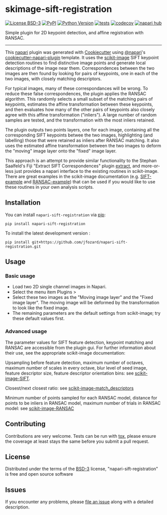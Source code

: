 # skimage-sift-registration

[![License BSD-3](https://img.shields.io/pypi/l/napari-sift-registration.svg?color=green)](https://github.com/jfozard/napari-sift-registration/raw/main/LICENSE)
[![PyPI](https://img.shields.io/pypi/v/napari-sift-registration.svg?color=green)](https://pypi.org/project/napari-sift-registration)
[![Python Version](https://img.shields.io/pypi/pyversions/napari-sift-registration.svg?color=green)](https://python.org)
[![tests](https://github.com/jfozard/napari-sift-registration/workflows/tests/badge.svg)](https://github.com/jfozard/napari-sift-registration/actions)
[![codecov](https://codecov.io/gh/jfozard/napari-sift-registration/branch/main/graph/badge.svg)](https://codecov.io/gh/jfozard/napari-sift-registration)
[![napari hub](https://img.shields.io/endpoint?url=https://api.napari-hub.org/shields/napari-sift-registration)](https://napari-hub.org/plugins/napari-sift-registration)

Simple plugin for 2D keypoint detection, and affine registration with RANSAC.

----------------------------------

This [napari] plugin was generated with [Cookiecutter] using [@napari]'s [cookiecutter-napari-plugin] template.
It uses the [scikit-image] SIFT keypoint detection routines to find distinctive image points and generate local descriptions of the image near them.
Correspondences between the two images are then found by looking for pairs of keypoints, one in each of the two images, with closely matching descriptors.

For typical images, many of these correspondances will be wrong. To reduce these false correspondences, the plugin applies the RANSAC algorithm. This randomly selects a small subset of the matching pairs of keypoints, estimates the affine transformation between these keypoints, and then evaluates how many of the other pairs of keypoints also closely agree with this affine transformation ("inliers"). A large number of random samples are tested, and the transformation with the most inliers retained.

The plugin outputs two points layers, one for each image, containing all the corresponding SIFT keypoints betwee the two images, highlighting (and labelling) those that were retained as inliers after RANSAC matching. It also uses the estimated affine transformation between the two images to deform the "moving" image layer onto the "fixed" image layer.

This approach is an attempt to provide similar functionality to the Stephan Saalfeld's Fiji "Extract SIFT Correspondences" plugin [extract], and more-or-less
just provides a napari interface to the existing routines in scikit-image. There are great examples in the scikit-image documentation (e.g. [SIFT-example] and [RANSAC-example]) that can be used if you would like to use these routines in your own analysis scripts.


## Installation

You can install `napari-sift-registration` via [pip]:

    pip install napari-sift-registration

To install the latest development version :

    pip install git+https://github.com/jfozard/napari-sift-registration.git

## Usage

### Basic usage

- Load two 2D single channel images in Napari.
- Select the menu item Plugins > 
- Select these two images as the "Moving image layer" and the "Fixed image layer". The moving image will be deformed by the transformation to look like the fixed image.
- The remaining parameters are the default settings from scikit-image; try these default values first.

### Advanced usage

The parameter values for SIFT feature detection, keypoint matching and RANSAC are accessible from the plugin gui. For further information about their use, see the appropriate scikit-image documentation:

Upsampling before feature detection, maximum number of octaves, maximum number of scales in every octave, blur level of seed image, feature descriptor size, feature descriptor orientation bins: see [scikit-image-SIFT].

Closest/next closest ratio: see [scikit-image-match_descriptors]

Minimum number of points sampled for each RANSAC model, distance for points to be inliers in RANSAC model, maximum number of trials in RANSAC model: see [scikit-image-RANSAC]

## Contributing

Contributions are very welcome. Tests can be run with [tox], please ensure
the coverage at least stays the same before you submit a pull request.

## License

Distributed under the terms of the [BSD-3] license,
"napari-sift-registration" is free and open source software

## Issues

If you encounter any problems, please [file an issue] along with a detailed description.

[extract]: https://imagej.net/plugins/feature-extraction
[scikit-image]: https://scikit-image.org/
[SIFT-example]: https://scikit-image.org/docs/stable/auto_examples/features_detection/plot_sift.html
[RANSAC-example]: https://scikit-image.org/docs/stable/auto_examples/transform/plot_matching.html
[napari]: https://github.com/napari/napari
[Cookiecutter]: https://github.com/audreyr/cookiecutter
[@napari]: https://github.com/napari
[MIT]: http://opensource.org/licenses/MIT
[BSD-3]: http://opensource.org/licenses/BSD-3-Clause
[GNU GPL v3.0]: http://www.gnu.org/licenses/gpl-3.0.txt
[GNU LGPL v3.0]: http://www.gnu.org/licenses/lgpl-3.0.txt
[Apache Software License 2.0]: http://www.apache.org/licenses/LICENSE-2.0
[Mozilla Public License 2.0]: https://www.mozilla.org/media/MPL/2.0/index.txt
[cookiecutter-napari-plugin]: https://github.com/napari/cookiecutter-napari-plugin

[scikit-image-SIFT]: https://scikit-image.org/docs/stable/api/skimage.feature.html#skimage.feature.SIFT
[scikit-image-match_descriptors]: https://scikit-image.org/docs/stable/api/skimage.feature.html#skimage.feature.match_descriptors
[scikit-image-RANSAC]: https://scikit-image.org/docs/stable/api/skimage.measure.html#skimage.measure.ransac

[file an issue]: https://github.com/jfozard/napari-sift-registration/issues

[napari]: https://github.com/napari/napari
[tox]: https://tox.readthedocs.io/en/latest/
[pip]: https://pypi.org/project/pip/
[PyPI]: https://pypi.org/
